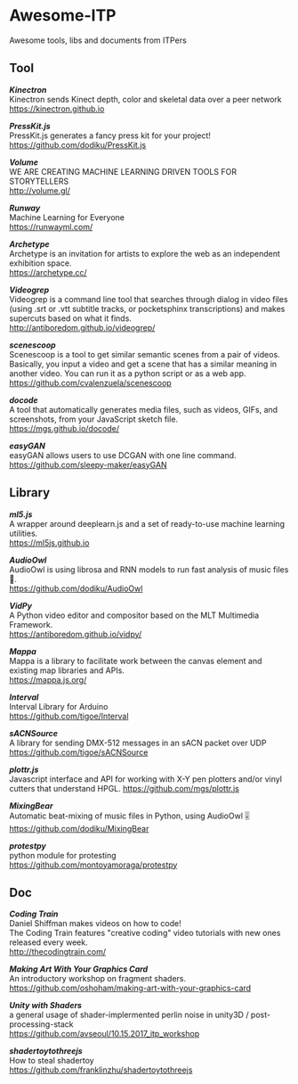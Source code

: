 # Awesome-ITP
Awesome tools, libs and documents from ITPers


## Tool
*__Kinectron__*  
Kinectron sends Kinect depth, color and skeletal data over a peer network  
https://kinectron.github.io  

*__PressKit.js__*  
PressKit.js generates a fancy press kit for your project!  
https://github.com/dodiku/PressKit.js   

*__Volume__*    
WE ARE CREATING MACHINE LEARNING DRIVEN TOOLS FOR STORYTELLERS  
http://volume.gl/  

*__Runway__*     
Machine Learning for Everyone  
https://runwayml.com/   

*__Archetype__*    
Archetype is an invitation for artists to explore the web as an independent exhibition space.  
https://archetype.cc/  


*__Videogrep__*    
Videogrep is a command line tool that searches through dialog in video files (using .srt or .vtt subtitle tracks, or pocketsphinx transcriptions) and makes supercuts based on what it finds.  
http://antiboredom.github.io/videogrep/  

*__scenescoop__*    
Scenescoop is a tool to get similar semantic scenes from a pair of videos. Basically, you input a video and get a scene that has a similar meaning in another video. You can run it as a python script or as a web app.  
https://github.com/cvalenzuela/scenescoop  

*__docode__*    
A tool that automatically generates media files, such as videos, GIFs, and screenshots, from your JavaScript sketch file.  
https://mgs.github.io/docode/  

*__easyGAN__*    
easyGAN allows users to use DCGAN with one line command.  
https://github.com/sleepy-maker/easyGAN  


## Library
*__ml5.js__*    
A wrapper around deeplearn.js and a set of ready-to-use machine learning utilities.  
https://ml5js.github.io  

*__AudioOwl__*    
AudioOwl is using librosa and RNN models to run fast analysis of music files 🎸.  
https://github.com/dodiku/AudioOwl  

*__VidPy__*    
A Python video editor and compositor based on the MLT Multimedia Framework.  
https://antiboredom.github.io/vidpy/  


*__Mappa__*    
Mappa is a library to facilitate work between the canvas element and existing map libraries and APIs.  
https://mappa.js.org/  


*__Interval__*    
Interval Library for Arduino  
https://github.com/tigoe/Interval  

*__sACNSource__*    
A library for sending DMX-512 messages in an sACN packet over UDP  
https://github.com/tigoe/sACNSource


*__plottr.js__*    
Javascript interface and API for working with X-Y pen plotters and/or vinyl cutters that understand HPGL.
https://github.com/mgs/plottr.js  


*__MixingBear__*  
Automatic beat-mixing of music files in Python, using AudioOwl 🎚  
https://github.com/dodiku/MixingBear  

*__protestpy__*    
python module for protesting  
https://github.com/montoyamoraga/protestpy  



## Doc
*__Coding Train__*  
Daniel Shiffman makes videos on how to code!  
The Coding Train features "creative coding" video tutorials with new ones released every week.  
http://thecodingtrain.com/  

*__Making Art With Your Graphics Card__*    
An introductory workshop on fragment shaders.  
https://github.com/oshoham/making-art-with-your-graphics-card
  
*__Unity with Shaders__*    
a general usage of shader-implermented perlin noise in unity3D / post-processing-stack  
https://github.com/avseoul/10.15.2017_itp_workshop  

*__shadertoytothreejs__*    
How to steal shadertoy  
https://github.com/franklinzhu/shadertoytothreejs




